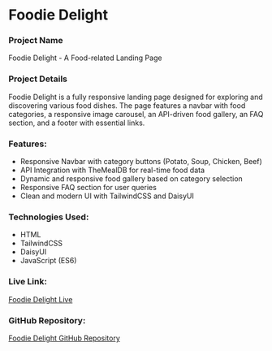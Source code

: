 # Foodie Delight

### Project Name
Foodie Delight - A Food-related Landing Page

### Project Details
Foodie Delight is a fully responsive landing page designed for exploring and discovering various food dishes. The page features a navbar with food categories, a responsive image carousel, an API-driven food gallery, an FAQ section, and a footer with essential links.

### Features:
- Responsive Navbar with category buttons (Potato, Soup, Chicken, Beef)
- API Integration with TheMealDB for real-time food data
- Dynamic and responsive food gallery based on category selection
- Responsive FAQ section for user queries
- Clean and modern UI with TailwindCSS and DaisyUI

### Technologies Used:
- HTML
- TailwindCSS
- DaisyUI
- JavaScript (ES6)

### Live Link:
[Foodie Delight Live](https://your-live-link.com)

### GitHub Repository:
[Foodie Delight GitHub Repository](https://github.com/your-username/foodie-delight)
